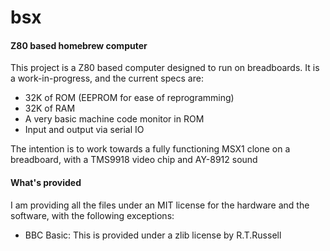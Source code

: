 # bsx
#### Z80 based homebrew computer
This project is a Z80 based computer designed to run on breadboards.
It is a work-in-progress, and the current specs are:
- 32K of ROM (EEPROM for ease of reprogramming)
- 32K of RAM
- A very basic machine code monitor in ROM
- Input and output via serial IO

The intention is to work towards a fully functioning MSX1 clone on a breadboard, with a TMS9918 video chip and AY-8912 sound
#### What's provided
I am providing all the files under an MIT license for the hardware and the software, with the following exceptions:
- BBC Basic: This is provided under a zlib license by R.T.Russell
